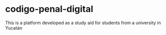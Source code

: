 # codigo-penal-digital
This is a platform developed as a study aid for students from a university in Yucatán
